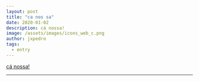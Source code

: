 ```yaml
---
layout: post
title: "ca nos sa"
date: 2020-01-02
description: cá nossa!
image: /assets/images/icons_web_c.png
author: jxpedro
tags: 
  - entry
---
```

<a href="https://jxpedro.github.io/canossa/">cá nossa!</a>

<p></p>

<hr/>
